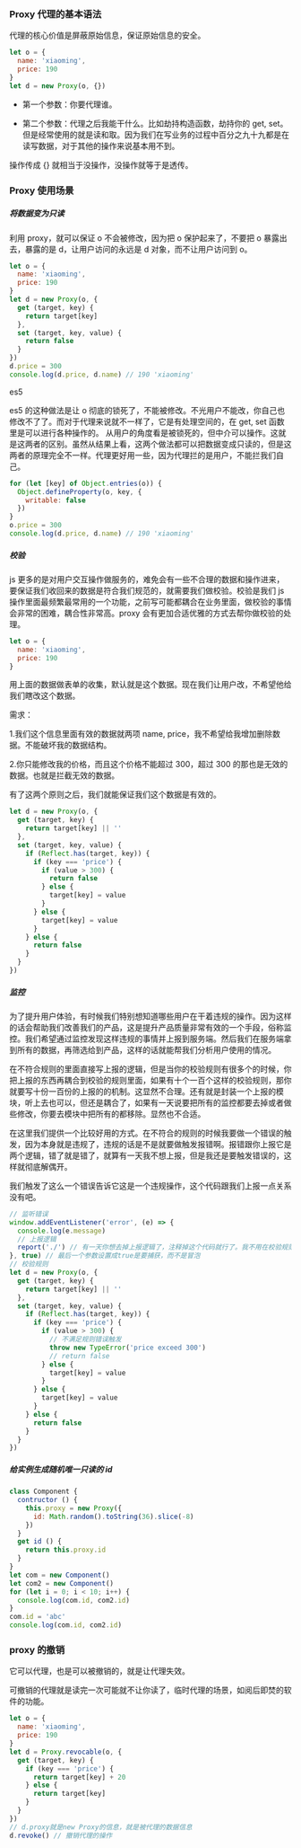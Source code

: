 ### Proxy 代理的基本语法

代理的核心价值是屏蔽原始信息，保证原始信息的安全。

```js
let o = {
  name: 'xiaoming',
  price: 190
}
let d = new Proxy(o, {})
```

* 第一个参数：你要代理谁。

* 第二个参数：代理之后我能干什么。比如劫持构造函数，劫持你的 get, set。但是经常使用的就是读和取。因为我们在写业务的过程中百分之九十九都是在读写数据，对于其他的操作来说基本用不到。

操作传成 {} 就相当于没操作，没操作就等于是透传。



### Proxy 使用场景

##### 将数据变为只读

利用 proxy，就可以保证 o 不会被修改，因为把 o 保护起来了，不要把 o 暴露出去，暴露的是 d，让用户访问的永远是 d 对象，而不让用户访问到 o。

```js
let o = {
  name: 'xiaoming',
  price: 190
}
let d = new Proxy(o, {
  get (target, key) {
    return target[key]
  },
  set (target, key, value) {
    return false
  }
})
d.price = 300
console.log(d.price, d.name) // 190 'xiaoming'
```

es5

es5 的这种做法是让 o 彻底的锁死了，不能被修改。不光用户不能改，你自己也修改不了了。而对于代理来说就不一样了，它是有处理空间的，在 get, set 函数里是可以进行各种操作的。 从用户的角度看是被锁死的，但中介可以操作。这就是这两者的区别。虽然从结果上看，这两个做法都可以把数据变成只读的，但是这两者的原理完全不一样。代理更好用一些，因为代理拦的是用户，不能拦我们自己。

```js
for (let [key] of Object.entries(o)) {
  Object.defineProperty(o, key, {
    writable: false
  })
}
o.price = 300
console.log(d.price, d.name) // 190 'xiaoming'
```

##### 校验

js 更多的是对用户交互操作做服务的，难免会有一些不合理的数据和操作进来，要保证我们收回来的数据是符合我们规范的，就需要我们做校验。校验是我们 js 操作里面最频繁最常用的一个功能，之前写可能都耦合在业务里面，做校验的事情会非常的困难，耦合性非常高。proxy 会有更加合适优雅的方式去帮你做校验的处理。

```js
let o = {
  name: 'xiaoming',
  price: 190
}
```

用上面的数据做表单的收集，默认就是这个数据。现在我们让用户改，不希望他给我们瞎改这个数据。

需求：

1.我们这个信息里面有效的数据就两项 name, price，我不希望给我增加删除数据。不能破坏我的数据结构。

2.你只能修改我的价格，而且这个价格不能超过 300，超过 300 的那也是无效的数据。也就是拦截无效的数据。

有了这两个原则之后，我们就能保证我们这个数据是有效的。

```js
let d = new Proxy(o, {
  get (target, key) {
    return target[key] || ''
  },
  set (target, key, value) {
    if (Reflect.has(target, key)) {
      if (key === 'price') {
        if (value > 300) {
          return false
        } else {
          target[key] = value
        }
      } else {
        target[key] = value
      }
    } else {
      return false
    }
  }
})
```

##### 监控

为了提升用户体验，有时候我们特别想知道哪些用户在干着违规的操作。因为这样的话会帮助我们改善我们的产品，这是提升产品质量非常有效的一个手段，俗称监控。我们希望通过监控发现这样违规的事情并上报到服务端。然后我们在服务端拿到所有的数据，再筛选给到产品，这样的话就能帮我们分析用户使用的情况。

在不符合规则的里面直接写上报的逻辑，但是当你的校验规则有很多个的时候，你把上报的东西再耦合到校验的规则里面，如果有十个一百个这样的校验规则，那你就要写十份一百份的上报的的机制。这显然不合理。还有就是封装一个上报的模块，听上去也可以，但还是耦合了，如果有一天说要把所有的监控都要去掉或者做些修改，你要去模块中把所有的都移除。显然也不合适。

在这里我们提供一个比较好用的方式。在不符合的规则的时候我要做一个错误的触发，因为本身就是违规了，违规的话是不是就要做触发报错啊。报错跟你上报它是两个逻辑，错了就是错了，就算有一天我不想上报，但是我还是要触发错误的，这样就彻底解偶开。

我们触发了这么一个错误告诉它这是一个违规操作，这个代码跟我们上报一点关系没有吧。

```js
// 监听错误
window.addEventListener('error', (e) => {
  console.log(e.message)
  // 上报逻辑
  report('./') // 有一天你想去掉上报逻辑了，注释掉这个代码就行了。我不用在校验规则里找。
}, true) // 最后一个参数设置成true是要捕获，而不是冒泡
// 校验规则
let d = new Proxy(o, {
  get (target, key) {
    return target[key] || ''
  },
  set (target, key, value) {
    if (Reflect.has(target, key)) {
      if (key === 'price') {
        if (value > 300) {
          // 不满足规则错误触发
          throw new TypeError('price exceed 300')
          // return false
        } else {
          target[key] = value
        }
      } else {
        target[key] = value
      }
    } else {
      return false
    }
  }
})
```

##### 给实例生成随机唯一只读的 id

```js
class Component {
  contructor () {
    this.proxy = new Proxy({
      id: Math.random().toString(36).slice(-8)
    })
  }
  get id () {
    return this.proxy.id
  }
}
let com = new Component()
let com2 = new Component()
for (let i = 0; i < 10; i++) {
  console.log(com.id, com2.id)
}
com.id = 'abc'
console.log(com.id, com2.id)
```

### proxy 的撤销

它可以代理，也是可以被撤销的，就是让代理失效。

可撤销的代理就是读完一次可能就不让你读了，临时代理的场景，如阅后即焚的软件的功能。

```js
let o = {
  name: 'xiaoming',
  price: 190
}
let d = Proxy.revocable(o, {
  get (target, key) {
    if (key === 'price') {
      return target[key] + 20
    } else {
      return target[key]
    }
  }
})
// d.proxy就是new Proxy的信息，就是被代理的数据信息
d.revoke() // 撤销代理的操作
```